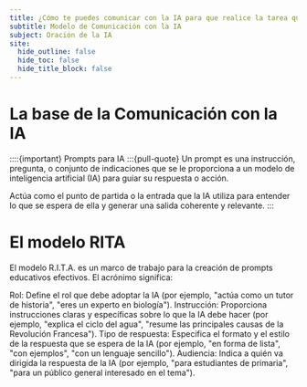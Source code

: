 ```yaml
---
title: ¿Cómo te puedes comunicar con la IA para que realice la tarea que le pides?
subtitle: Modelo de Comunicación con la IA  
subject: Oración de la IA
site:
  hide_outline: false
  hide_toc: false
  hide_title_block: false
---
```

# La base de la Comunicación con la IA

::::{important} Prompts para IA 
:::{pull-quote}
Un prompt es una instrucción, pregunta, o conjunto de indicaciones que se le proporciona a un modelo de inteligencia artificial (IA) para guiar su respuesta o acción. 

Actúa como el punto de partida o la entrada que la IA utiliza para entender lo que se espera de ella y generar una salida coherente y relevante.
:::





# El modelo RITA

El modelo R.I.T.A. es un marco de trabajo para la creación de prompts educativos efectivos. El acrónimo significa:

Rol: Define el rol que debe adoptar la IA (por ejemplo, "actúa como un tutor de historia", "eres un experto en biología").
Instrucción: Proporciona instrucciones claras y específicas sobre lo que la IA debe hacer (por ejemplo, "explica el ciclo del agua", "resume las principales causas de la Revolución Francesa").
Tipo de respuesta: Especifica el formato y el estilo de la respuesta que se espera de la IA (por ejemplo, "en forma de lista", "con ejemplos", "con un lenguaje sencillo").
Audiencia: Indica a quién va dirigida la respuesta de la IA (por ejemplo, "para estudiantes de primaria", "para un público general interesado en el tema").

